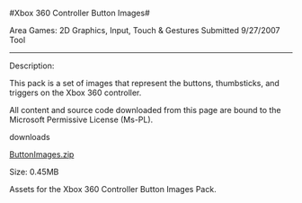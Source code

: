 #Xbox 360 Controller Button Images#

Area
Games: 2D Graphics, Input, Touch & Gestures
Submitted
9/27/2007
Tool

---

Description:

This pack is a set of images that represent the buttons, thumbsticks, and triggers on the Xbox 360 controller.


All content and source code downloaded from this page are bound to the Microsoft Permissive License (Ms-PL).

downloads

[ButtonImages.zip](https://github.com/DDReaper/XNAGameStudio/blob/master/Samples/ButtonImages.zip?raw=true)

Size: 0.45MB

Assets for the Xbox 360 Controller Button Images Pack. 